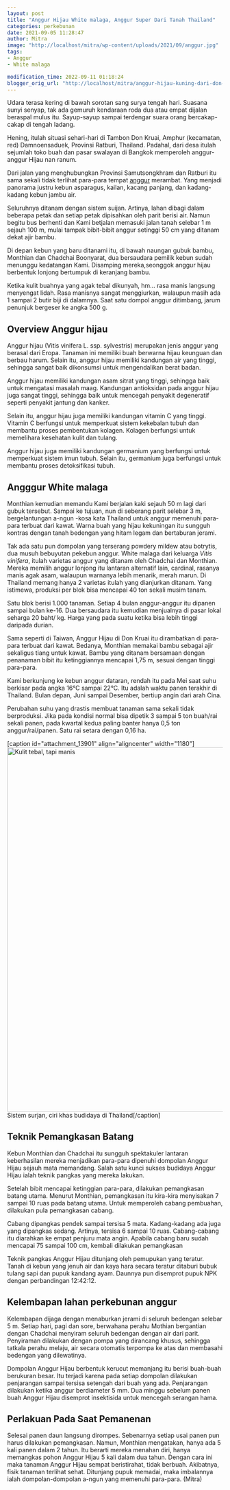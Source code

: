 ```yaml
---
layout: post
title: "Anggur Hijau White malaga, Anggur Super Dari Tanah Thailand"
categories: perkebunan
date: 2021-09-05 11:28:47
author: Mitra
image: "http://localhost/mitra/wp-content/uploads/2021/09/anggur.jpg"
tags:
- Anggur
- White malaga

modification_time: 2022-09-11 01:18:24
blogger_orig_url: "http://localhost/mitra/anggur-hijau-kuning-dari-don-kruai.html"
---
```


Udara terasa kering di bawah sorotan sang surya tengah hari. Suasana sunyi senyap, tak ada gemuruh kendaraan roda dua atau empat dijalan beraspal mulus itu. Sayup-sayup sampai terdengar suara orang bercakap-cakap di tengah ladang.

Hening, itulah situasi sehari-hari di Tambon Don Kruai, Amphur (kecamatan, red) Damnoensaduek, Provinsi Ratburi, Thailand. Padahal, dari desa itulah sejumlah toko buah dan pasar swalayan di Bangkok memperoleh anggur-anggur Hijau nan ranum.

Dari jalan yang menghubungkan Provinsi Samutsongkhram dan Ratburi itu sama sekali tidak terlihat para-para tempat <a href="http://127.0.0.1/mitra/topik/anggur">anggur</a> merambat. Yang menjadi panorama justru kebun asparagus, kailan, kacang panjang, dan kadang-kadang kebun jambu air.

Seluruhnya ditanam dengan sistem suijan. Artinya, lahan dibagi dalam beberapa petak dan setiap petak dipisahkan oleh parit berisi air. Namun begitu bus berhenti dan Kami betjalan memasuki jalan tanah selebar 1 m sejauh 100 m, mulai tampak bibit-bibit anggur setinggi 50 cm yang ditanam dekat ajir bambu.

Di depan kebun yang baru ditanami itu, di bawah naungan gubuk bambu, Monthian dan Chadchai Boonyarat, dua bersaudara pemilik kebun sudah menunggu kedatangan Kami. Disamping mereka,seonggok anggur hijau berbentuk lonjong bertumpuk di keranjang bambu.

Ketika kulit buahnya yang agak tebal dikunyah, hm... rasa manis langsung menyengat lidah. Rasa manisnya sangat menggiurkan, walaupun masih ada 1 sampai 2 butir biji di dalamnya. Saat satu dompol anggur ditimbang, jarum penunjuk bergeser ke angka 500 g.
<h2>Overview Anggur hijau</h2>
Anggur hijau (Vitis vinifera L. ssp. sylvestris) merupakan jenis anggur yang berasal dari Eropa. Tanaman ini memiliki buah berwarna hijau keunguan dan berbau harum. Selain itu, anggur hijau memiliki kandungan air yang tinggi, sehingga sangat baik dikonsumsi untuk mengendalikan berat badan.

Anggur hijau memiliki kandungan asam sitrat yang tinggi, sehingga baik untuk mengatasi masalah maag. Kandungan antioksidan pada anggur hijau juga sangat tinggi, sehingga baik untuk mencegah penyakit degeneratif seperti penyakit jantung dan kanker.

Selain itu, anggur hijau juga memiliki kandungan vitamin C yang tinggi. Vitamin C berfungsi untuk memperkuat sistem kekebalan tubuh dan membantu proses pembentukan kolagen. Kolagen berfungsi untuk memelihara kesehatan kulit dan tulang.

Anggur hijau juga memiliki kandungan germanium yang berfungsi untuk memperkuat sistem imun tubuh. Selain itu, germanium juga berfungsi untuk membantu proses detoksifikasi tubuh.
<h2 id="malaga">Angggur White malaga</h2>
Monthian kemudian memandu Kami berjalan kaki sejauh 50 m lagi dari gubuk tersebut. Sampai ke tujuan, nun di seberang parit selebar 3 m, bergelantungan a-ngun -kosa kata Thailand untuk anggur memenuhi para-para terbuat dari kawat. Warna buah yang hijau kekuningan itu sungguh kontras dengan tanah bedengan yang hitam legam dan bertaburan jerami.

Tak ada satu pun dompolan yang terserang powdery mildew atau botrytis, dua musuh bebuyutan pekebun anggur.
White malaga dari keluarga <em>Vitis vinifera</em>, itulah varietas anggur yang ditanam oleh Chadchai dan Monthian. Mereka memilih anggur lonjong itu lantaran alternatif lain, cardinal, rasanya manis agak asam, walaupun warnanya lebih menarik, merah marun. Di Thailand memang hanya 2 varietas itulah yang dianjurkan ditanam.
Yang istimewa, produksi per blok bisa mencapai 40 ton sekali musim tanam.

Satu blok berisi 1.000 tanaman. Setiap 4 bulan anggur-anggur itu dipanen sampai bulan ke-16. Dua bersaudara itu kemudian menjualnya di pasar lokal seharga 20 baht/ kg. Harga yang pada suatu ketika bisa lebih tinggi daripada durian.

Sama seperti di Taiwan, Anggur Hijau di Don Kruai itu dirambatkan di para-para terbuat dari kawat. Bedanya, Monthian memakai bambu sebagai ajir sekaligus tiang untuk kawat. Bambu yang ditanam bersamaan dengan penanaman bibit itu ketinggiannya mencapai 1,75 m, sesuai dengan tinggi para-para.

Kami berkunjung ke kebun anggur dataran, rendah itu pada Mei saat suhu berkisar pada angka 16°C sampai 22°C. Itu adalah waktu panen terakhir di Thailand. Bulan depan, Juni sampai Desember, bertiup angin dari arah Cina.

Perubahan suhu yang drastis membuat tanaman sama sekali tidak berproduksi. Jika pada kondisi normal bisa dipetik 3 sampai 5 ton buah/rai sekali panen, pada kwartal kedua paling banter hanya 0,5 ton anggur/rai/panen. Satu rai setara dengan 0,16 ha.

[caption id="attachment_13901" align="aligncenter" width="1180"]<img class="wp-image-13901 size-full" src="http://127.0.0.1/mitra/wp-content/uploads/2021/09/anggur1.jpg" alt="Kulit tebal, tapi manis" width="1180" height="850" /> Sistem surjan, ciri khas budidaya di Thailand[/caption]
<h2 id="Pemangkasan">Teknik Pemangkasan Batang</h2>
Kebun Monthian dan Chadchai itu sungguh spektakuler lantaran keberhasilan mereka menjadikan para-para dipenuhi dompolan Anggur Hijau sejauh mata memandang. Salah satu kunci sukses budidaya Anggur Hijau ialah teknik pangkas yang mereka lakukan.

Setelah bibit mencapai ketinggian para-para, dilakukan pemangkasan batang utama. Menurut Monthian, pemangkasan itu kira-kira menyisakan 7 sampai 10 ruas pada batang utama. Untuk memperoleh cabang pembuahan, dilakukan pula pemangkasan cabang.

Cabang dipangkas pendek sampai tersisa 5 mata. Kadang-kadang ada juga yang dipangkas sedang. Artinya, tersisa 6 sampai 10 ruas. Cabang-cabang itu diarahkan ke empat penjuru mata angin. Apabila cabang baru sudah mencapai 75 sampai 100 cm, kembali dilakukan pemangkasan

Teknik pangkas Anggur Hijau ditunjang oleh pemupukan yang teratur. Tanah di kebun yang jenuh air dan kaya hara secara teratur ditaburi bubuk tulang sapi dan pupuk kandang ayam. Daunnya pun disemprot pupuk NPK dengan perbandingan 12:42:12.
<h2>Kelembapan lahan perkebunan anggur</h2>
Kelembapan dijaga dengan menaburkan jerami di seluruh bedengan selebar 5 m. Setiap hari, pagi dan sore, berwahana perahu Mothian bergantian dengan Chadchai menyiram seluruh bedengan dengan air dari parit. Penyiraman dilakukan dengan pompa yang dirancang khusus, sehingga tatkala perahu melaju, air secara otomatis terpompa ke atas dan membasahi bedengan yang dilewatinya.

Dompolan Anggur Hijau berbentuk kerucut memanjang itu berisi buah-buah berukuran besar. Itu terjadi karena pada setiap dompolan dilakukan penjarangan sampai tersisa setengah dari buah yang ada. Penjarangan dilakukan ketika anggur berdiameter 5 mm. Dua minggu sebelum panen buah Anggur Hijau disemprot insektisida untuk mencegah serangan hama.
<h2>Perlakuan Pada Saat Pemanenan</h2>
Selesai panen daun langsung dirompes. Sebenarnya setiap usai panen pun harus dilakukan pemangkasan. Namun, Monthian mengatakan, hanya ada 5 kali panen dalam 2 tahun. Itu berarti mereka menahan diri, hanya memangkas pohon Anggur Hijau 5 kali dalam dua tahun. Dengan cara ini maka tanaman Anggur Hijau sempat beristirahat, tidak berbuah. Akibatnya, fisik tanaman terlihat sehat. Ditunjang pupuk memadai, maka imbalannya ialah dompolan-dompolan a-ngun yang memenuhi para-para. (Mitra)
